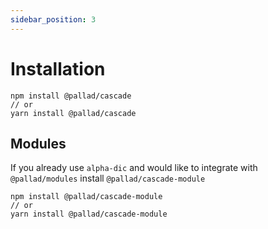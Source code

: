 ```yaml
---
sidebar_position: 3
---
```


# Installation
```
npm install @pallad/cascade
// or
yarn install @pallad/cascade
```

## Modules
If you already use `alpha-dic` and would like to integrate with `@pallad/modules` install `@pallad/cascade-module`

```
npm install @pallad/cascade-module
// or
yarn install @pallad/cascade-module
```